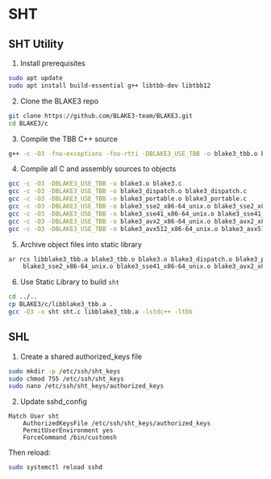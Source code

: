 # SHT

## SHT Utility

1. Install prerequisites

```bash
sudo apt update
sudo apt install build-essential g++ libtbb-dev libtbb12
```

2. Clone the BLAKE3 repo

```bash
git clone https://github.com/BLAKE3-team/BLAKE3.git
cd BLAKE3/c
```

3. Compile the TBB C++ source

```bash
g++ -c -O3 -fno-exceptions -fno-rtti -DBLAKE3_USE_TBB -o blake3_tbb.o blake3_tbb.cpp
```

4. Compile all C and assembly sources to objects

```bash
gcc -c -O3 -DBLAKE3_USE_TBB -o blake3.o blake3.c
gcc -c -O3 -DBLAKE3_USE_TBB -o blake3_dispatch.o blake3_dispatch.c
gcc -c -O3 -DBLAKE3_USE_TBB -o blake3_portable.o blake3_portable.c
gcc -c -O3 -DBLAKE3_USE_TBB -o blake3_sse2_x86-64_unix.o blake3_sse2_x86-64_unix.S
gcc -c -O3 -DBLAKE3_USE_TBB -o blake3_sse41_x86-64_unix.o blake3_sse41_x86-64_unix.S
gcc -c -O3 -DBLAKE3_USE_TBB -o blake3_avx2_x86-64_unix.o blake3_avx2_x86-64_unix.S
gcc -c -O3 -DBLAKE3_USE_TBB -o blake3_avx512_x86-64_unix.o blake3_avx512_x86-64_unix.S
```

5. Archive object files into static library

```bash
ar rcs libblake3_tbb.a blake3_tbb.o blake3.o blake3_dispatch.o blake3_portable.o \
    blake3_sse2_x86-64_unix.o blake3_sse41_x86-64_unix.o blake3_avx2_x86-64_unix.o blake3_avx512_x86-64_unix.o
```

6. Use Static Library to build ``sht``

```bash
cd ../..
cp BLAKE3/c/libblake3_tbb.a .
gcc -O3 -o sht sht.c libblake3_tbb.a -lstdc++ -ltbb
```

## SHL

1. Create a shared authorized_keys file

```bash
sudo mkdir -p /etc/ssh/sht_keys
sudo chmod 755 /etc/ssh/sht_keys
sudo nano /etc/ssh/sht_keys/authorized_keys
```

2. Update sshd_config

```text
Match User sht
    AuthorizedKeysFile /etc/ssh/sht_keys/authorized_keys
    PermitUserEnvironment yes
    ForceCommand /bin/customsh
```

Then reload:

```bash
sudo systemctl reload sshd
```

